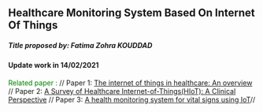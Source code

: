 ## Healthcare Monitoring System  Based On Internet Of Things

##### Title proposed by: Fatima Zohra KOUDDAD

#### Update work in 14/02/2021


<span style="color: green"> Related paper : </span> //
Paper 1:  [The internet of things in healthcare: An overview](http://dx.doi.org/10.1016/j.jii.2016.03.004) //
Paper 2:  [A Survey of Healthcare Internet-of-Things(HIoT): A Clinical Perspective](https://ieeexplore.ieee.org/abstract/document/8863483) //
Paper 3:  [A health monitoring system for vital signs using IoT](https://www.sciencedirect.com/science/article/abs/pii/S2542660518300349)//
